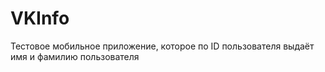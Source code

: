 # VKInfo
Тестовое мобильное приложение, которое по ID пользователя выдаёт имя и фамилию пользователя
